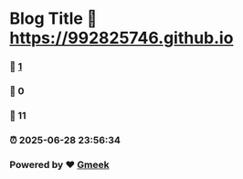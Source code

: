 # Blog Title :link: https://992825746.github.io 
### :page_facing_up: [1](https://992825746.github.io/tag.html) 
### :speech_balloon: 0 
### :hibiscus: 11 
### :alarm_clock: 2025-06-28 23:56:34 
### Powered by :heart: [Gmeek](https://github.com/Meekdai/Gmeek)
